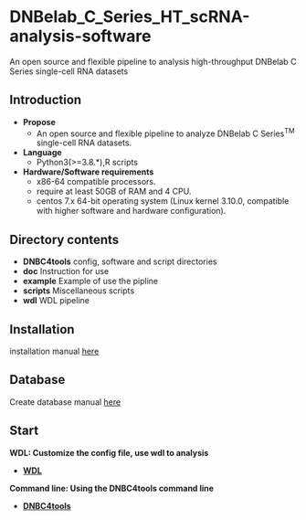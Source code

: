 # DNBelab_C_Series_HT_scRNA-analysis-software
An open source and flexible pipeline to analysis high-throughput DNBelab C Series single-cell RNA datasets
## Introduction
- **Propose**
  - An open source and flexible pipeline to analyze DNBelab C Series<sup>TM</sup> single-cell RNA datasets. 
- **Language**
  - Python3(>=3.8.*),R scripts
- **Hardware/Software requirements** 
  - x86-64 compatible processors.
  - require at least 50GB of RAM and 4 CPU. 
  - centos 7.x 64-bit operating system (Linux kernel 3.10.0, compatible with higher software and hardware configuration). 

## Directory contents
- **DNBC4tools**   config, software and script directories
- **doc**   Instruction for use
- **example** Example of use the pipline
- **scripts**    Miscellaneous scripts
- **wdl**  WDL pipeline

## Installation
installation manual [here](./doc/installation.md)

## Database
Create database manual [here](./doc/database.md)
## Start
**WDL: Customize the config file, use wdl to analysis**
- **[WDL](./doc/wdl/start.md)**

**Command line: Using the DNBC4tools command line**
- **[DNBC4tools](./doc/DNBC4tools/start.md)**
